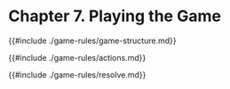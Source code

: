 # Chapter 7. Playing the Game

{{#include ./game-rules/game-structure.md}}

{{#include ./game-rules/actions.md}}

{{#include ./game-rules/resolve.md}}
